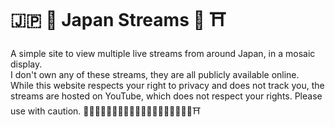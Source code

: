 # 🇯🇵 🌸 Japan Streams 🗼 ⛩️
A simple site to view multiple live streams from around Japan, in a mosaic display.  
I don't own any of these streams, they are all publicly available online.  
While this website respects your right to privacy and does not track you, the streams are hosted on YouTube, which does not respect your rights. Please use with caution.
🏣🎎🎏🎐🍢🍣🍡🏯👹👺🗾🇯🇵🔰🍱🍘🍙🗻🥢⛩️
